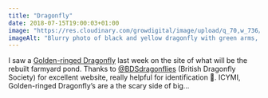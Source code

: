 ```yaml
---
title: "Dragonfly"
date: 2018-07-15T19:00:03+01:00
image: "https://res.cloudinary.com/growdigital/image/upload/q_70,w_736/v1544297158/dragonfly-42400901775.jpg"
imageAlt: "Blurry photo of black and yellow dragonfly with green arms, dry muddy background"
---
```


I saw a [Golden-ringed Dragonfly](https://british-dragonflies.org.uk/species/golden-ringed-dragonfly) last week on the site of what will be the rebuilt farmyard pond. Thanks to [@BDSdragonflies](https://twitter.com/bdsdragonflies) (British Dragonfly Society) for excellent website, really helpful for identification 🙂. ICYMI, Golden-ringed Dragonfly’s are a the scary side of big…
